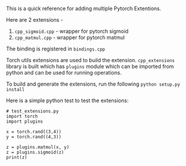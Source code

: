 This is a quick reference for adding multiple Pytorch Extentions.

Here are 2 extensions -
1. `cpp_sigmoid.cpp` - wrapper for pytorch sigmoid
2. `cpp_matmul.cpp` - wrapper for pytorch matmul

The binding is registered in `bindings.cpp` 

Torch utils extensions are used to build the extension. `cpp_extensions` library is built
which has `plugins` module which can be imported from python and can be used for running operations.

To build and generate the extensions, run the following
`python setup.py install`

Here is a simple python test to test the extensions:
```
# test_extensions.py
import torch
import plugins

x = torch.rand((3,4))
y = torch.rand((4,3))

z = plugins.matmul(x, y)
z = plugins.sigmoid(z)
print(z)
```

